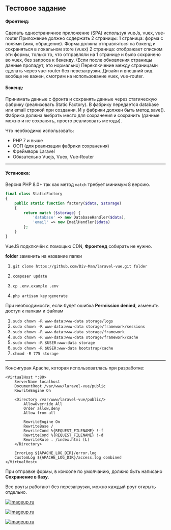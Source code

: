 ## Тестовое задание

#### Фронтенд:

Сделать одностраничное приложение (SPA) используя vueJs, vuex, vue-router
Приложение должно содержать 2 страницы:
1 страница: форма с полями (имя, обращение). Форма должна отправляться на бэкенд и сохраняться в локальном store (vuex)
2 страница: отображает списком эти формы, только то, что отправляли на 1 странице и было сохранено во vuex, без запроса к бекенду. (Если после обновления страницы данные пропадут, это нормально)
Переключение между страницами сделать через vue-router без перезагрузки. Дизайн и внешний вид вообще не важен, смотрим на использование vuex, vue-router.

#### Бэкенд:

Принимать данные с фронта и сохранять данные через статическую фабрику (реализовать Static Factory).
В фабрику передается database или email строкой при создании. И у фабрики должен быть метод save(). Фабрика должна выбрать место для сохранения и сохранить (данные можно и не сохранять, просто реализовать методы).

Что необходимо использовать:
- PHP 7 и выше
- ООП (для реализации фабрики сохранения)
- Фреймворк Laravel
- Обязательно Vuejs, Vuex, Vue-Router

***
#### Установка:

Версия PHP 8.0+ так как метод ```match``` требует минимум 8 версию.

```php
final class StaticFactory
{
    public static function factory($data, $storage)
    {
        return match ($storage) {
            'database' => new DatabaseHandler($data),
            'email' => new EmailHandler($data)
        };  
    }
}
```

VueJS подключён с помощью CDN, **Фронтенд** собирать не нужно.

**folder** заменить на название папки

1. ```git clone https://github.com/Div-Man/laravel-vue.git folder```

2. ```composer update```
3. ```cp .env.example .env```
4. ```php artisan key:generate```

При необходимости, если будет ошибка **Permission denied**, изменить доступ к папкам и файлам

1. ```sudo chown -R www-data:www-data storage/logs```
2. ```sudo chown -R www-data:www-data storage/framework/sessions```
3. ```sudo chown -R www-data:www-data storage/framework```
4. ```sudo chown -R www-data:www-data storage/framework/cache```
5. ```sudo chown -R $USER:www-data storage```
6. ```sudo chown -R $USER:www-data bootstrap/cache```
7.  ```chmod -R 775 storage```

***
Конфигурая Apache, которая использоватлась при разработке:

```
<VirtualHost *:80>
    ServerName localhost
    DocumentRoot /var/www/laravel-vue/public
    RewriteEngine On

    <Directory /var/www/laravel-vue/public/>
        AllowOverride All
        Order allow,deny
        Allow from all

        RewriteEngine On
        RewriteBase /
        RewriteCond %{REQUEST_FILENAME} !-f
        RewriteCond %{REQUEST_FILENAME} !-d
        RewriteRule . /index.html [L]
    </Directory>

    ErrorLog ${APACHE_LOG_DIR}/error.log
    CustomLog ${APACHE_LOG_DIR}/access.log combined
</VirtualHost>
```

При отправке формы, в консоле по умолчанию, должно быть написано **Сохранение в базу**.

Все роуты работают без перезагрузки, можно каждый роут открыть отдельно.

[![imageup.ru](https://imageup.ru/img56/4340465/zad1.png)](https://imageup.ru/img56/4340465/zad1.png.html)

[![imageup.ru](https://imageup.ru/img10/4340468/zad2.png)](https://imageup.ru/img10/4340468/zad2.png.html)

[![imageup.ru](https://imageup.ru/img277/4340469/zad3.png)](https://imageup.ru/img277/4340469/zad3.png.html)
